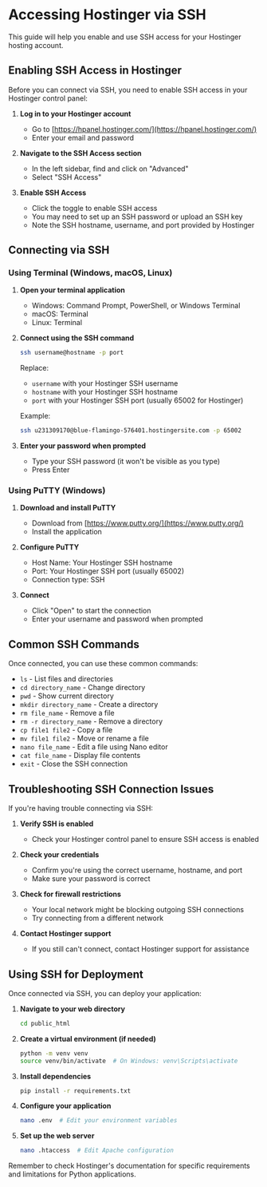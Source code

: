 # Accessing Hostinger via SSH

This guide will help you enable and use SSH access for your Hostinger hosting account.

## Enabling SSH Access in Hostinger

Before you can connect via SSH, you need to enable SSH access in your Hostinger control panel:

1. **Log in to your Hostinger account**
   - Go to [https://hpanel.hostinger.com/](https://hpanel.hostinger.com/)
   - Enter your email and password

2. **Navigate to the SSH Access section**
   - In the left sidebar, find and click on "Advanced"
   - Select "SSH Access"

3. **Enable SSH Access**
   - Click the toggle to enable SSH access
   - You may need to set up an SSH password or upload an SSH key
   - Note the SSH hostname, username, and port provided by Hostinger

## Connecting via SSH

### Using Terminal (Windows, macOS, Linux)

1. **Open your terminal application**
   - Windows: Command Prompt, PowerShell, or Windows Terminal
   - macOS: Terminal
   - Linux: Terminal

2. **Connect using the SSH command**
   ```bash
   ssh username@hostname -p port
   ```
   
   Replace:
   - `username` with your Hostinger SSH username
   - `hostname` with your Hostinger SSH hostname
   - `port` with your Hostinger SSH port (usually 65002 for Hostinger)

   Example:
   ```bash
   ssh u231309170@blue-flamingo-576401.hostingersite.com -p 65002
   ```

3. **Enter your password when prompted**
   - Type your SSH password (it won't be visible as you type)
   - Press Enter

### Using PuTTY (Windows)

1. **Download and install PuTTY**
   - Download from [https://www.putty.org/](https://www.putty.org/)
   - Install the application

2. **Configure PuTTY**
   - Host Name: Your Hostinger SSH hostname
   - Port: Your Hostinger SSH port (usually 65002)
   - Connection type: SSH

3. **Connect**
   - Click "Open" to start the connection
   - Enter your username and password when prompted

## Common SSH Commands

Once connected, you can use these common commands:

- `ls` - List files and directories
- `cd directory_name` - Change directory
- `pwd` - Show current directory
- `mkdir directory_name` - Create a directory
- `rm file_name` - Remove a file
- `rm -r directory_name` - Remove a directory
- `cp file1 file2` - Copy a file
- `mv file1 file2` - Move or rename a file
- `nano file_name` - Edit a file using Nano editor
- `cat file_name` - Display file contents
- `exit` - Close the SSH connection

## Troubleshooting SSH Connection Issues

If you're having trouble connecting via SSH:

1. **Verify SSH is enabled**
   - Check your Hostinger control panel to ensure SSH access is enabled

2. **Check your credentials**
   - Confirm you're using the correct username, hostname, and port
   - Make sure your password is correct

3. **Check for firewall restrictions**
   - Your local network might be blocking outgoing SSH connections
   - Try connecting from a different network

4. **Contact Hostinger support**
   - If you still can't connect, contact Hostinger support for assistance

## Using SSH for Deployment

Once connected via SSH, you can deploy your application:

1. **Navigate to your web directory**
   ```bash
   cd public_html
   ```

2. **Create a virtual environment (if needed)**
   ```bash
   python -m venv venv
   source venv/bin/activate  # On Windows: venv\Scripts\activate
   ```

3. **Install dependencies**
   ```bash
   pip install -r requirements.txt
   ```

4. **Configure your application**
   ```bash
   nano .env  # Edit your environment variables
   ```

5. **Set up the web server**
   ```bash
   nano .htaccess  # Edit Apache configuration
   ```

Remember to check Hostinger's documentation for specific requirements and limitations for Python applications.
